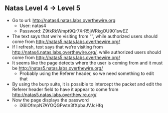 ## Natas Level 4 → Level 5
- Go to url: http://natas4.natas.labs.overthewire.org
    - User: natas4
    - Password: Z9tkRkWmpt9Qr7XrR5jWRkgOU901swEZ
- The text says that we’re visiting from “”, while authorized users should come from http://natas5.natas.labs.overthewire.org/
- If I refresh, text says that we’re visiting from http://natas4.natas.labs.overthewire.org/, while authorized users should come from http://natas5.natas.labs.overthewire.org/
- It seems like the page detects where the user is coming from and it must be http://natas5.natas.labs.overthewire.org/
    - Probably using the Referer header, so we need something to edit that
- By using the burp suite, it is possible to intercept the packet and edit the Referer header field to have it appear to come from http://natas5.natas.labs.overthewire.org/
- Now the page displays the password
    - iX6IOfmpN7AYOQGPwtn3fXpbaJVJcHfq
